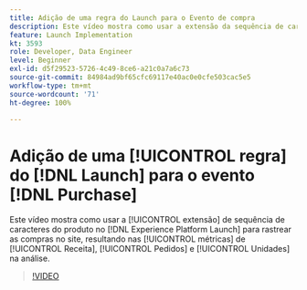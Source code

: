 ```yaml
---
title: Adição de uma regra do Launch para o Evento de compra
description: Este vídeo mostra como usar a extensão da sequência de caracteres do produto no Launch para rastrear compras no site, resultando nas métricas de Receita, Pedidos e Unidades na sua análise.
feature: Launch Implementation
kt: 3593
role: Developer, Data Engineer
level: Beginner
exl-id: d5f29523-5726-4c49-8ce6-a21c0a7a6c73
source-git-commit: 84984ad9bf65cfc69117e40ac0e0cfe503cac5e5
workflow-type: tm+mt
source-wordcount: '71'
ht-degree: 100%

---
```


# Adição de uma [!UICONTROL regra] do [!DNL Launch] para o evento [!DNL Purchase]

Este vídeo mostra como usar a [!UICONTROL extensão] de sequência de caracteres do produto no [!DNL Experience Platform Launch] para rastrear as compras no site, resultando nas [!UICONTROL métricas] de [!UICONTROL Receita], [!UICONTROL Pedidos] e [!UICONTROL Unidades] na análise.

>[!VIDEO](https://video.tv.adobe.com/v/28766/?quality=12&learn=on)
